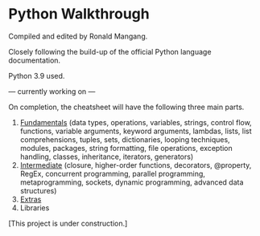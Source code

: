 # Python Walkthrough

Compiled and edited by Ronald Mangang.

Closely following the build-up of the official Python language documentation.

Python 3.9 used.

&mdash; currently working on &mdash;

On completion, the cheatsheet will have the following three main parts.

1. [Fundamentals](https://github.com/ronaldmangang/python-cheatsheet/blob/main/fundamentals.md) (data types, operations, variables, strings, control flow, functions, variable arguments, keyword arguments, lambdas, lists, list comprehensions, tuples, sets, dictionaries, looping techniques, modules, packages, string formatting, file operations, exception handling, classes, inheritance, iterators, generators)
2. [Intermediate](https://github.com/ronaldmangang/python-cheatsheet/blob/main/intermediate.md) (closure, higher-order functions, decorators, @property, RegEx, concurrent programming, parallel programming, metaprogramming, sockets, dynamic programming, advanced data structures) 
3. [Extras](https://github.com/ronaldmangang/python-walkthrough/blob/main/extras.md) 
4. Libraries 

[This project is under construction.]


